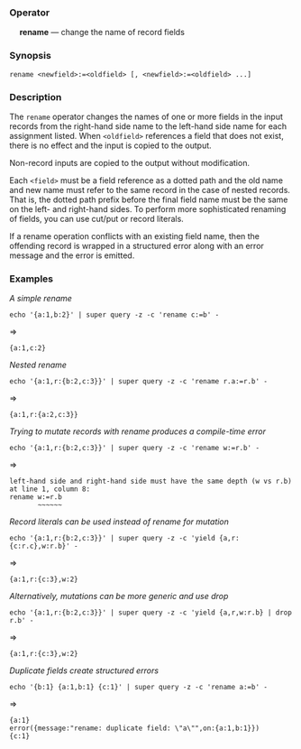 ### Operator

&emsp; **rename** &mdash; change the name of record fields

### Synopsis
```
rename <newfield>:=<oldfield> [, <newfield>:=<oldfield> ...]
```
### Description

The `rename` operator changes the names of one or more fields
in the input records from the right-hand side name to the left-hand side name
for each assignment listed.  When `<oldfield>` references a field that does not
exist, there is no effect and the input is copied to the output.

Non-record inputs are copied to the output without modification.

Each `<field>` must be a field reference as a dotted path and the old name
and new name must refer to the same record in the case of nested records.
That is, the dotted path prefix before the final field name must be the
same on the left- and right-hand sides.  To perform more sophisticated
renaming of fields, you can use cut/put or record literals.

If a rename operation conflicts with an existing field name, then the
offending record is wrapped in a structured error along with an error message
and the error is emitted.

### Examples

_A simple rename_
```mdtest-command
echo '{a:1,b:2}' | super query -z -c 'rename c:=b' -
```
=>
```mdtest-output
{a:1,c:2}
```
_Nested rename_
```mdtest-command
echo '{a:1,r:{b:2,c:3}}' | super query -z -c 'rename r.a:=r.b' -
```
=>
```mdtest-output
{a:1,r:{a:2,c:3}}
```
_Trying to mutate records with rename produces a compile-time error_
```mdtest-command fails
echo '{a:1,r:{b:2,c:3}}' | super query -z -c 'rename w:=r.b' -
```
=>
```mdtest-output
left-hand side and right-hand side must have the same depth (w vs r.b) at line 1, column 8:
rename w:=r.b
       ~~~~~~
```
_Record literals can be used instead of rename for mutation_
```mdtest-command
echo '{a:1,r:{b:2,c:3}}' | super query -z -c 'yield {a,r:{c:r.c},w:r.b}' -
```
=>
```mdtest-output
{a:1,r:{c:3},w:2}
```
_Alternatively, mutations can be more generic and use drop_
```mdtest-command
echo '{a:1,r:{b:2,c:3}}' | super query -z -c 'yield {a,r,w:r.b} | drop r.b' -
```
=>
```mdtest-output
{a:1,r:{c:3},w:2}
```
_Duplicate fields create structured errors_
```mdtest-command
echo '{b:1} {a:1,b:1} {c:1}' | super query -z -c 'rename a:=b' -
```
=>
```mdtest-output
{a:1}
error({message:"rename: duplicate field: \"a\"",on:{a:1,b:1}})
{c:1}
```
